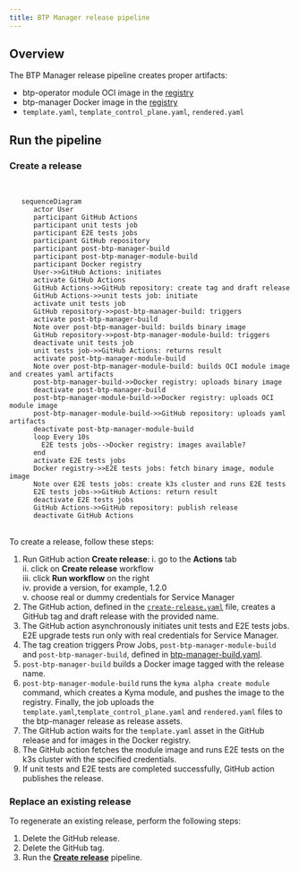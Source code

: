 ```yaml
---
title: BTP Manager release pipeline
---
```


## Overview

The BTP Manager release pipeline creates proper artifacts:
 - btp-operator module OCI image in the [registry](https://console.cloud.google.com/artifacts/docker/kyma-project/europe/prod/btp-manager)
 - btp-manager Docker image in the [registry](http://europe-docker.pkg.dev/kyma-project/prod/unsigned/component-descriptors/kyma.project.io/module/btp-operator)
 - `template.yaml`, `template_control_plane.yaml`, `rendered.yaml`

## Run the pipeline

### Create a release
<br>

```mermaid
   sequenceDiagram
      actor User
      participant GitHub Actions
      participant unit tests job
      participant E2E tests jobs
      participant GitHub repository
      participant post-btp-manager-build
      participant post-btp-manager-module-build
      participant Docker registry
      User->>GitHub Actions: initiates
      activate GitHub Actions   
      GitHub Actions->>GitHub repository: create tag and draft release
      GitHub Actions->>unit tests job: initiate
      activate unit tests job
      GitHub repository->>post-btp-manager-build: triggers
      activate post-btp-manager-build
      Note over post-btp-manager-build: builds binary image
      GitHub repository->>post-btp-manager-module-build: triggers
      deactivate unit tests job
      unit tests job->>GitHub Actions: returns result
      activate post-btp-manager-module-build
      Note over post-btp-manager-module-build: builds OCI module image and creates yaml artifacts
      post-btp-manager-build->>Docker registry: uploads binary image 
      deactivate post-btp-manager-build
      post-btp-manager-module-build->>Docker registry: uploads OCI module image
      post-btp-manager-module-build->>GitHub repository: uploads yaml artifacts
      deactivate post-btp-manager-module-build
      loop Every 10s
        E2E tests jobs-->Docker registry: images available?
      end
      activate E2E tests jobs
      Docker registry->>E2E tests jobs: fetch binary image, module image
      Note over E2E tests jobs: create k3s cluster and runs E2E tests
      E2E tests jobs->>GitHub Actions: return result
      deactivate E2E tests jobs
      GitHub Actions->>GitHub repository: publish release
      deactivate GitHub Actions
```
<br>
To create a release, follow these steps:

1. Run GitHub action **Create release**: 
   i.  go to the **Actions** tab  
   ii. click on **Create release** workflow   
   iii. click  **Run workflow** on the right  
   iv. provide a version, for example, 1.2.0  
   v. choose real or dummy credentials for Service Manager  
2. The GitHub action, defined in the [`create-release.yaml`](../../.github/workflows/create-release.yaml) file, creates a GitHub tag and draft release with the provided name.
3. The GitHub action asynchronously initiates unit tests and E2E tests jobs. E2E upgrade tests run only with real credentials for Service Manager.
4. The tag creation triggers Prow Jobs, `post-btp-manager-module-build` and `post-btp-manager-build`, defined in [btp-manager-build.yaml](https://github.com/kyma-project/test-infra/blob/main/prow/jobs/btp-manager/btp-manager-build.yaml).
5. `post-btp-manager-build` builds a Docker image tagged with the release name.
6. `post-btp-manager-module-build` runs the `kyma alpha create module` command, which creates a Kyma module, and pushes the image to the registry. 
Finally, the job uploads the `template.yaml`,`template_control_plane.yaml` and `rendered.yaml` files to the btp-manager release as release assets.
1. The GitHub action waits for the `template.yaml` asset in the GitHub release and for images in the Docker registry.
2. The GitHub action fetches the module image and runs E2E tests on the k3s cluster with the specified credentials. 
3. If unit tests and E2E tests are completed successfully, GitHub action publishes the release.


### Replace an existing release

To regenerate an existing release, perform the following steps:

1. Delete the GitHub release.
2. Delete the GitHub tag.
3. Run the [**Create release**](#create-a-release) pipeline. 
